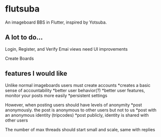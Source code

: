 # flutsuba

An imageboard BBS in Flutter, inspired by Yotsuba.

## A lot to do...

Login, Register, and Verify Emai views need UI improvements

Create Boards

## features I would like

Unlike normal imageboards users must create accounts
*creates a basic sense of accountability
*better user behavior(?)
*better user features, monitor your posts more easily
*persistent settings

However, when posting users should have levels of anonymity
*post anonymously. the post is anonymous to other users but not to us
*post with an anonymous identity (tripcodes)
*post publicly, identity is shared with other users

The number of max threads should start small and scale, same with replies
